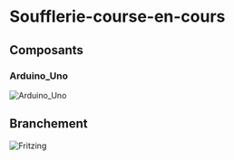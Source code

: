 # Soufflerie-course-en-cours

## Composants

### Arduino_Uno
![Arduino_Uno]()

## Branchement

![Fritzing]()